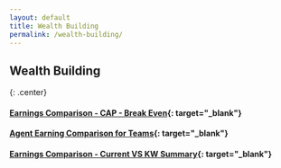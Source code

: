 ```yaml
---
layout: default
title: Wealth Building
permalink: /wealth-building/
---
```


## Wealth Building
{: .center}

#### [**Earnings Comparison - CAP - Break Even**](https://vyralmarketing.s3.amazonaws.com/Jeremy+Bowers/Earnings+Comparison+-+CAP+Break+Even.pdf){: target="_blank"}

#### [**Agent Earning Comparison for Teams**](https://vyralmarketing.s3.amazonaws.com/Jeremy+Bowers/Earnings+Comparison+-+Company+Comparison-2.pdf){: target="_blank"}

#### [**Earnings Comparison - Current VS KW Summary**](https://vyralmarketing.s3.amazonaws.com/Jeremy+Bowers/Earnings+Comparison+-+Current+vs.+KW+Summary.pdf){: target="_blank"} &nbsp;